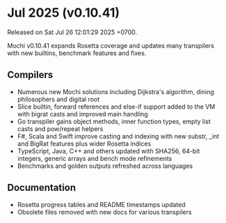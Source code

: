 # Jul 2025 (v0.10.41)

Released on Sat Jul 26 12:01:29 2025 +0700.

Mochi v0.10.41 expands Rosetta coverage and updates many transpilers with new builtins, benchmark features and fixes.

## Compilers

- Numerous new Mochi solutions including Dijkstra's algorithm, dining philosophers and digital root
- Slice builtin, forward references and else-if support added to the VM with bigrat casts and improved main handling
- Go transpiler gains object methods, inner function types, empty list casts and pow/repeat helpers
- F#, Scala and Swift improve casting and indexing with new substr, _int and BigRat features plus wider Rosetta indices
- TypeScript, Java, C++ and others updated with SHA256, 64-bit integers, generic arrays and bench mode refinements
- Benchmarks and golden outputs refreshed across languages

## Documentation

- Rosetta progress tables and README timestamps updated
- Obsolete files removed with new docs for various transpilers
